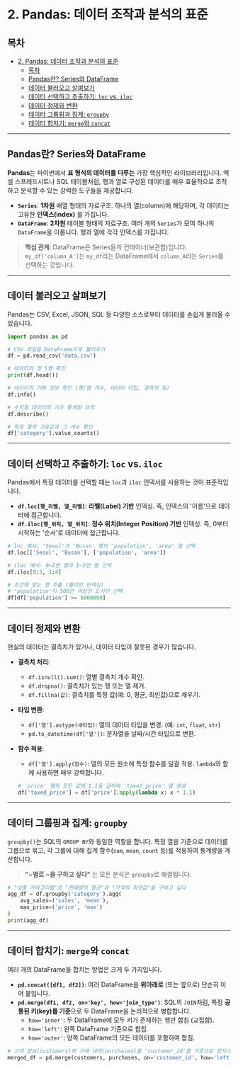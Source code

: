 # 2. Pandas: 데이터 조작과 분석의 표준

## 목차
- [2. Pandas: 데이터 조작과 분석의 표준](#2-pandas-데이터-조작과-분석의-표준)
  - [목차](#목차)
  - [Pandas란? Series와 DataFrame](#pandas란-series와-dataframe)
  - [데이터 불러오고 살펴보기](#데이터-불러오고-살펴보기)
  - [데이터 선택하고 추출하기: `loc` vs. `iloc`](#데이터-선택하고-추출하기-loc-vs-iloc)
  - [데이터 정제와 변환](#데이터-정제와-변환)
  - [데이터 그룹핑과 집계: `groupby`](#데이터-그룹핑과-집계-groupby)
  - [데이터 합치기: `merge`와 `concat`](#데이터-합치기-merge와-concat)

---

## Pandas란? Series와 DataFrame

**Pandas**는 파이썬에서 **표 형식의 데이터를 다루는** 가장 핵심적인 라이브러리입니다. 엑셀 스프레드시트나 SQL 테이블처럼, 행과 열로 구성된 데이터를 매우 효율적으로 조작하고 분석할 수 있는 강력한 도구들을 제공합니다.

- **`Series`**: **1차원** 배열 형태의 자료구조. 하나의 열(column)에 해당하며, 각 데이터는 고유한 **인덱스(index)** 를 가집니다.
- **`DataFrame`**: **2차원** 테이블 형태의 자료구조. 여러 개의 `Series`가 모여 하나의 `DataFrame`을 이룹니다. 행과 열에 각각 인덱스를 가집니다.

> **핵심 관계**: DataFrame은 Series들의 컨테이너(보관함)입니다. `my_df['column_A']`는 `my_df`라는 DataFrame에서 `column_A`라는 `Series`를 선택하는 것입니다.

---

## 데이터 불러오고 살펴보기

Pandas는 CSV, Excel, JSON, SQL 등 다양한 소스로부터 데이터를 손쉽게 불러올 수 있습니다.

```python
import pandas as pd

# CSV 파일을 DataFrame으로 불러오기
df = pd.read_csv('data.csv')

# 데이터의 첫 5행 확인
print(df.head())

# 데이터의 기본 정보 확인 (행/열 개수, 데이터 타입, 결측치 등)
df.info()

# 수치형 데이터의 기초 통계량 요약
df.describe()

# 특정 열의 고유값과 그 개수 확인
df['category'].value_counts()
```

---

## 데이터 선택하고 추출하기: `loc` vs. `iloc`

Pandas에서 특정 데이터를 선택할 때는 `loc`과 `iloc` 인덱서를 사용하는 것이 표준적입니다.

- **`df.loc[행_라벨, 열_라벨]`**: **라벨(Label) 기반** 인덱싱. 즉, 인덱스의 '이름'으로 데이터에 접근합니다.
- **`df.iloc[행_위치, 열_위치]`**: **정수 위치(Integer Position) 기반** 인덱싱. 즉, 0부터 시작하는 '순서'로 데이터에 접근합니다.

```python
# loc 예시: 'Seoul'과 'Busan' 행의 'population', 'area' 열 선택
df.loc[['Seoul', 'Busan'], ['population', 'area']]

# iloc 예시: 0~2번 행과 1~3번 열 선택
df.iloc[0:3, 1:4]

# 조건에 맞는 행 추출 (불리언 인덱싱)
# 'population'이 500만 이상인 도시만 선택
df[df['population'] >= 5000000]
```

---

## 데이터 정제와 변환

현실의 데이터는 결측치가 있거나, 데이터 타입이 잘못된 경우가 많습니다.

- **결측치 처리**:
    - `df.isnull().sum()`: 열별 결측치 개수 확인.
    - `df.dropna()`: 결측치가 있는 행 또는 열 제거.
    - `df.fillna(값)`: 결측치를 특정 값(예: 0, 평균, 최빈값)으로 채우기.

- **타입 변환**:
    - `df['열'].astype(새타입)`: 열의 데이터 타입을 변경. (예: `int`, `float`, `str`)
    - `pd.to_datetime(df['열'])`: 문자열을 날짜/시간 타입으로 변환.

- **함수 적용**:
    - `df['열'].apply(함수)`: 열의 모든 원소에 특정 함수를 일괄 적용. `lambda`와 함께 사용하면 매우 강력합니다.
    ```python
    # 'price' 열의 모든 값에 1.1을 곱하여 'taxed_price' 열 생성
    df['taxed_price'] = df['price'].apply(lambda x: x * 1.1)
    ```

---

## 데이터 그룹핑과 집계: `groupby`

`groupby()`는 SQL의 `GROUP BY`와 동일한 역할을 합니다. 특정 열을 기준으로 데이터를 그룹으로 묶고, 각 그룹에 대해 집계 함수(`sum`, `mean`, `count` 등)를 적용하여 통계량을 계산합니다.

> **"~별로 ~을 구하고 싶다"** 는 모든 분석은 `groupby`로 해결됩니다.

```python
# "상품 카테고리별"로 "판매량의 평균"과 "가격의 최댓값"을 구하고 싶다
agg_df = df.groupby('category').agg(
    avg_sales=('sales', 'mean'),
    max_price=('price', 'max')
)
print(agg_df)
```

---

## 데이터 합치기: `merge`와 `concat`

여러 개의 DataFrame을 합치는 방법은 크게 두 가지입니다.

- **`pd.concat([df1, df2])`**: 여러 DataFrame을 **위아래로** (또는 옆으로) 단순히 이어 붙입니다.
- **`pd.merge(df1, df2, on='key', how='join_type')`**: SQL의 `JOIN`처럼, 특정 **공통된 키(key)를 기준**으로 두 DataFrame을 논리적으로 병합합니다.
    - `how='inner'`: 두 DataFrame에 모두 키가 존재하는 행만 합침 (교집합).
    - `how='left'`: 왼쪽 DataFrame 기준으로 합침.
    - `how='outer'`: 양쪽 DataFrame의 모든 데이터를 포함하여 합침.

```python
# 고객 정보(customers)와 구매 내역(purchases)을 'customer_id'를 기준으로 합치기
merged_df = pd.merge(customers, purchases, on='customer_id', how='left')
```